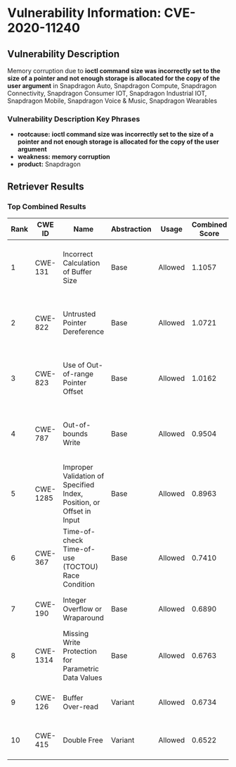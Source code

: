 # Vulnerability Information: CVE-2020-11240

## Vulnerability Description
Memory corruption due to **ioctl command size was incorrectly set to the size of a pointer and not enough storage is allocated for the copy of the user argument** in Snapdragon Auto, Snapdragon Compute, Snapdragon Connectivity, Snapdragon Consumer IOT, Snapdragon Industrial IOT, Snapdragon Mobile, Snapdragon Voice & Music, Snapdragon Wearables

### Vulnerability Description Key Phrases
- **rootcause:** **ioctl command size was incorrectly set to the size of a pointer and not enough storage is allocated for the copy of the user argument**
- **weakness:** **memory corruption**
- **product:** Snapdragon

## Retriever Results

### Top Combined Results

| Rank | CWE ID | Name | Abstraction | Usage | Combined Score | Retrievers | Individual Scores |
|------|--------|------|-------------|-------|---------------|------------|-------------------|
| 1 | CWE-131 | Incorrect Calculation of Buffer Size | Base | Allowed | 1.1057 | dense, sparse, graph | dense: 0.518, sparse: 0.938, graph: 0.867 |
| 2 | CWE-822 | Untrusted Pointer Dereference | Base | Allowed | 1.0721 | dense, sparse, graph | dense: 0.515, sparse: 0.863, graph: 0.897 |
| 3 | CWE-823 | Use of Out-of-range Pointer Offset | Base | Allowed | 1.0162 | dense, sparse, graph | dense: 0.518, sparse: 0.850, graph: 0.758 |
| 4 | CWE-787 | Out-of-bounds Write | Base | Allowed | 0.9504 | dense, sparse, graph | dense: 0.477, sparse: 0.751, graph: 0.789 |
| 5 | CWE-1285 | Improper Validation of Specified Index, Position, or Offset in Input | Base | Allowed | 0.8963 | dense, sparse, graph | dense: 0.543, sparse: 0.717, graph: 0.601 |
| 6 | CWE-367 | Time-of-check Time-of-use (TOCTOU) Race Condition | Base | Allowed | 0.7410 | sparse, graph | sparse: 0.822, graph: 0.757 |
| 7 | CWE-190 | Integer Overflow or Wraparound | Base | Allowed | 0.6890 | dense, sparse | dense: 0.502, sparse: 0.765 |
| 8 | CWE-1314 | Missing Write Protection for Parametric Data Values | Base | Allowed | 0.6763 | dense, sparse | dense: 0.511, sparse: 0.735 |
| 9 | CWE-126 | Buffer Over-read | Variant | Allowed | 0.6734 | dense, sparse | dense: 0.494, sparse: 0.843 |
| 10 | CWE-415 | Double Free | Variant | Allowed | 0.6522 | dense, sparse | dense: 0.485, sparse: 0.811 |

